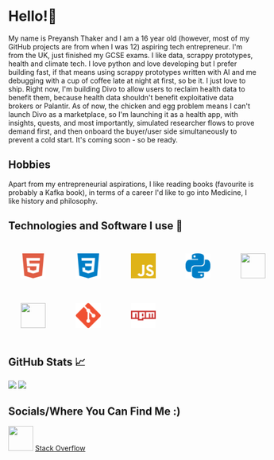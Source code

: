 <h1>Hello!👋</h1>
My name is Preyansh Thaker and I am a 16 year old (however, most of my GitHub projects are from when I was 12) aspiring tech entrepreneur. I'm from the UK, just finished my GCSE exams. I like data, scrappy prototypes, health and climate tech. I love python and love developing but I prefer building fast, if that means using scrappy prototypes written with AI and me debugging with a cup of coffee late at night at first, so be it. I just love to ship. Right now, I'm building Divo to allow users to reclaim health data to benefit them, because health data shouldn't benefit exploitative data brokers or Palantir. As of now, the chicken and egg problem means I can't launch Divo as a marketplace, so I'm launching it as a health app, with insights, quests, and most importantly, simulated researcher flows to prove demand first, and then onboard the buyer/user side simultaneously to prevent a cold start. It's coming soon - so be ready.
<h2>Hobbies</h2>
Apart from my entrepreneurial aspirations, I like reading books (favourite is probably a Kafka book), in terms of a career I'd like to go into Medicine, I like history and philosophy.
<h2>Technologies and Software I use 🔧</h2> 
<div class="skill-wrapper" style="
    width: 100%;
    display: grid;
    grid-template-columns: repeat(auto-fit, minmax(50px, 1fr));
    grid-gap: 50px;
    padding: 25px;
    max-width: 800px;
    margin: auto;">
<img src="https://github.com/Steffan153/Steffan153/raw/main/icons/html5.svg" height=50px width=50px>
<img src="https://github.com/Steffan153/Steffan153/raw/main/icons/css3.svg" height=50px width=50px>
<img src="https://github.com/Steffan153/Steffan153/raw/main/icons/javascript.svg" height=50px width=50px>
<img src="https://github.com/Steffan153/Steffan153/raw/main/icons/python.svg" height=50px width=50px>
<img src="https://upload.wikimedia.org/wikipedia/commons/thumb/b/b2/Repl.it_logo.svg/440px-Repl.it_logo.svg.png" height=50px width=50px>
<img src="https://upload.wikimedia.org/wikipedia/commons/0/0d/C_Sharp_wordmark.svg" height=50px width=50px>
<img src="https://github.com/Steffan153/Steffan153/raw/main/icons/git.svg" height=50px width=50px>
<img src="https://github.com/Steffan153/Steffan153/raw/main/icons/npm.svg" height=50px width=50px>
</div>
<h2>GitHub Stats 📈</h2>
<img src="https://github-readme-stats.vercel.app/api?username=PreyZerThaker&show_icons=true&count_private=true&theme=vue-dark">
<img src="https://github-readme-stats.vercel.app/api/top-langs/?username=PreyZerThaker&theme=vue-dark">
<h2>Socials/Where You Can Find Me :)</h2>
<img src="https://upload.wikimedia.org/wikipedia/commons/e/ef/Stack_Overflow_icon.svg" height=50px width=50px> <a href=https://stackoverflow.com/users/15539708/preyansh0605>Stack Overflow</a>
